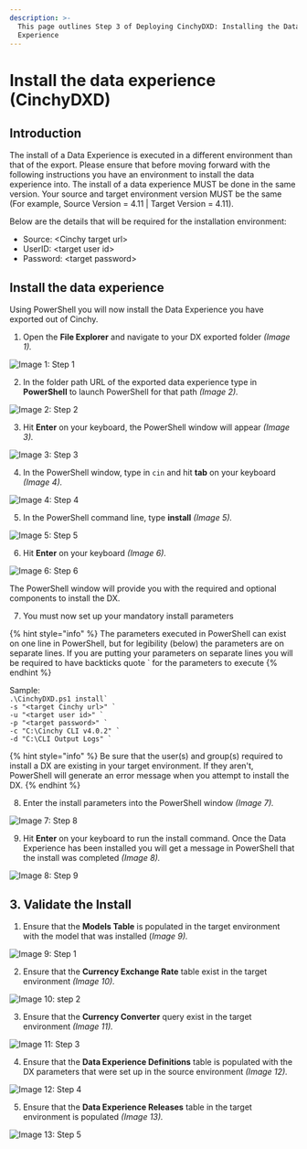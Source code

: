 ```yaml
---
description: >-
  This page outlines Step 3 of Deploying CinchyDXD: Installing the Data
  Experience
---
```


# Install the data experience (CinchyDXD)

## Introduction

The install of a Data Experience is executed in a different environment than that of the export. Please ensure that before moving forward with the following instructions you have an environment to install the data experience into. The install of a data experience MUST be done in the same version. Your source and target environment version MUST be the same (For example, Source Version = 4.11 | Target Version = 4.11).

Below are the details that will be required for the installation environment:

- Source: \<Cinchy target url>
- UserID: \<target user id>
- Password: \<target password>

## Install the data experience

Using PowerShell you will now install the Data Experience you have exported out of Cinchy.

1. Open the **File Explorer** and navigate to your DX exported folder _(Image 1)._

![Image 1: Step 1](<../../../.gitbook/assets/image (340).png>)

2. In the folder path URL of the exported data experience type in **PowerShell** to launch PowerShell for that path _(Image 2)._

![Image 2: Step 2](<../../../.gitbook/assets/image (440).png>)

3. Hit **Enter** on your keyboard, the PowerShell window will appear _(Image 3)._

![Image 3: Step 3](<../../../.gitbook/assets/image (615).png>)

4. In the PowerShell window, type in `cin` and hit **tab** on your keyboard _(Image 4)._

![Image 4: Step 4](<../../../.gitbook/assets/image (590).png>)

5. In the PowerShell command line, type **install** _(Image 5)._

![Image 5: Step 5](<../../../.gitbook/assets/image (377).png>)

6. Hit **Enter** on your keyboard _(Image 6)._

![Image 6: Step 6](<../../../.gitbook/assets/image (720).png>)

The PowerShell window will provide you with the required and optional components to install the DX.

7. You must now set up your mandatory install parameters

{% hint style="info" %}
The parameters executed in PowerShell can exist on one line in PowerShell, but for legibility (below) the parameters are on separate lines. If you are putting your parameters on separate lines you will be required to have backticks quote \` for the parameters to execute
{% endhint %}

Sample:\
`` .\CinchyDXD.ps1 install` ``\
`` -s "<target Cinchy url>" ` ``\
`` -u "<target user id>" ` ``\
`` -p "<target password>" ` ``\
`` -c "C:\Cinchy CLI v4.0.2" ` ``\
`` -d "C:\CLI Output Logs" ` ``

{% hint style="info" %}
Be sure that the user(s) and group(s) required to install a DX are existing in your target environment. If they aren't, PowerShell will generate an error message when you attempt to install the DX.
{% endhint %}

8. Enter the install parameters into the PowerShell window _(Image 7)._

![Image 7: Step 8](<../../../.gitbook/assets/image (251).png>)

9. Hit **Enter** on your keyboard to run the install command. Once the Data Experience has been installed you will get a message in PowerShell that the install was completed _(Image 8)._

![Image 8: Step 9](<../../../.gitbook/assets/image (555).png>)

## 3. Validate the Install

1. Ensure that the **Models Table** is populated in the target environment with the model that was installed (_Image 9)._

![Image 9: Step 1](<../../../.gitbook/assets/image (489).png>)

2. Ensure that the **Currency Exchange Rate** table exist in the target environment _(Image 10)._

![Image 10: step 2](<../../../.gitbook/assets/image (373).png>)

3. Ensure that the **Currency Converter** query exist in the target environment _(Image 11)._

![Image 11: Step 3](<../../../.gitbook/assets/image (547).png>)

4. Ensure that the **Data Experience Definitions** table is populated with the DX parameters that were set up in the source environment _(Image 12)._

![Image 12: Step 4](<../../../.gitbook/assets/image (710).png>)

5. Ensure that the **Data Experience Releases** table in the target environment is populated _(Image 13)._

![Image 13: Step 5](<../../../.gitbook/assets/image (90).png>)
